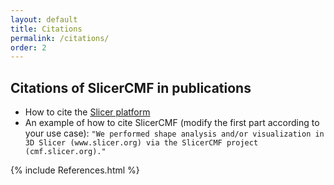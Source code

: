 ```yaml
---
layout: default
title: Citations
permalink: /citations/
order: 2
---
```


Citations of SlicerCMF in publications
---------------------
* How to cite the [Slicer platform](http://wiki.slicer.org/slicerWiki/index.php/CitingSlicer)
* An example of how to cite SlicerCMF (modify the first part according to your use case): `"We performed shape analysis and/or visualization in 3D Slicer (www.slicer.org) via the SlicerCMF project (cmf.slicer.org)."`

{% include References.html %}
